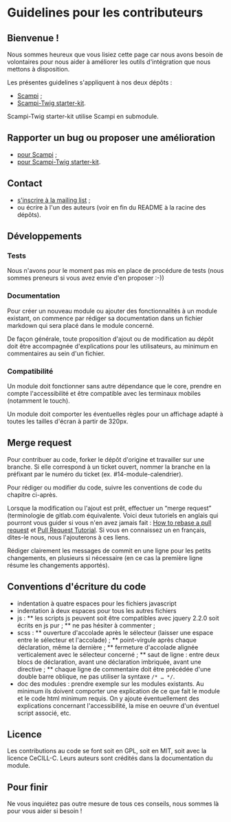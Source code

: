 # Guidelines pour les contributeurs 

Bienvenue !
-----------

Nous sommes heureux que vous lisiez cette page car nous avons besoin de volontaires pour nous aider à améliorer les outils d'intégration que nous mettons à disposition.

Les présentes guidelines s'appliquent à nos deux dépôts :
  * [Scampi](https://gitlab.com/pidila/scampi) ;
  * [Scampi-Twig starter-kit](https://gitlab.com/pidila/scampi-twig).

Scampi-Twig starter-kit utilise Scampi en submodule.

Rapporter un bug ou proposer une amélioration
------------------------------------------

  * [pour Scampi](https://gitlab.com/pidila/scampi/issues) ;
  * [pour Scampi-Twig starter-kit](https://gitlab.com/pidila/scampi-twig/issues).

Contact
-------

  * [s'inscrire à la mailing list](https://framalistes.org/sympa/subscribe/pidila-tools) ;
  * ou écrire à l'un des auteurs (voir en fin du README à la racine des dépôts).

Développements
--------------

### Tests

Nous n'avons pour le moment pas mis en place de procédure de tests (nous sommes preneurs si vous avez envie d'en proposer :-))

### Documentation

Pour créer un nouveau module ou ajouter des fonctionnalités à un module existant, on commence par rédiger sa documentation dans un fichier markdown qui sera placé dans le module concerné.

De façon générale, toute proposition d'ajout ou de modification au dépôt doit être accompagnée d'explications pour les utilisateurs, au minimum en commentaires au sein d'un fichier.

### Compatibilité

Un module doit fonctionner sans autre dépendance que le core, prendre en compte l'accessibilité et être compatible avec les terminaux mobiles (notamment le touch).

Un module doit comporter les éventuelles règles pour un affichage adapté à toutes les tailles d'écran à partir de 320px.

Merge request
-------------

Pour contribuer au code, forker le dépôt d'origine et travailler sur une branche. Si elle correspond à un ticket ouvert, nommer la branche en la préfixant par le numéro du ticket (ex. #14-module-calendrier).

Pour rédiger ou modifier du code, suivre les conventions de code du chapitre ci-après.

Lorsque la modification ou l'ajout est prêt, effectuer un “merge request” (terminologie de gitlab.com équivalente. Voici deux tutoriels en anglais qui pourront vous guider si vous n'en avez jamais fait : [How to rebase a pull request](https://github.com/edx/edx-platform/wiki/How-to-Rebase-a-Pull-Request) et [Pull Request Tutorial](https://yangsu.github.io/pull-request-tutorial/). Si vous en connaissez un en français, dites-le nous, nous l'ajouterons à ces liens.

Rédiger clairement les messages de commit en une ligne pour les petits changements, en plusieurs si nécessaire (en ce cas la première ligne résume les changements apportés).

Conventions d'écriture du code
------------------------------

* indentation à quatre espaces pour les fichiers javascript
* indentation à deux espaces pour tous les autres fichiers
* js :
  ** les scripts js peuvent soit être compatibles avec jquery 2.2.0 soit écrits en js pur ;
  ** ne pas hésiter à commenter ;
* scss :
  ** ouverture d'accolade après le sélecteur (laisser une espace entre le sélecteur et l'accolade) ;
  ** point-virgule après chaque déclaration, même la dernière ;
  ** fermeture d'accolade alignée verticalement avec le sélecteur concerné ;
  ** saut de ligne : entre deux blocs de déclaration, avant une déclaration imbriquée, avant une directive ;
  ** chaque ligne de commentaire doit être précédée d'une double barre oblique, ne pas utiliser la syntaxe `/* … */`.
* doc des modules : prendre exemple sur les modules existants. Au minimum ils doivent comporter une explication de ce que fait le module et le code html minimum requis. On y ajoute éventuellement des explications concernant l'accessibilité, la mise en oeuvre d'un éventuel script associé, etc.

Licence
-------

Les contributions au code se font soit en GPL, soit en MIT, soit avec la licence CeCILL-C. Leurs auteurs sont crédités dans la documentation du module.

Pour finir
----------

Ne vous inquiétez pas outre mesure de tous ces conseils, nous sommes là pour vous aider si besoin !

